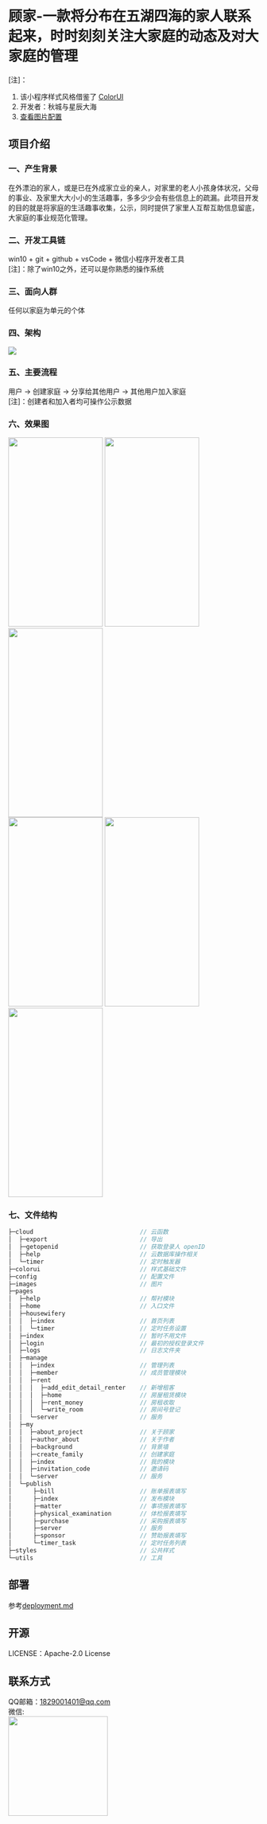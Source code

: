 # 顾家-一款将分布在五湖四海的家人联系起来，时时刻刻关注大家庭的动态及对大家庭的管理

[注]：  
1. 该小程序样式风格借鉴了 [ColorUI](https://www.color-ui.com/)
2. 开发者：秋城与星辰大海
3. [查看图片配置](https://zhuanlan.zhihu.com/p/107196957)

项目介绍
---
### 一、产生背景  
在外漂泊的家人，或是已在外成家立业的亲人，对家里的老人小孩身体状况，父母的事业、及家里大大小小的生活趣事，多多少少会有些信息上的疏漏。此项目开发的目的就是将家庭的生活趣事收集，公示，同时提供了家里人互帮互助信息留底，大家庭的事业规范化管理。  

### 二、开发工具链  
win10 + git + github + vsCode + 微信小程序开发者工具  
[注]：除了win10之外，还可以是你熟悉的操作系统  

### 三、面向人群  
任何以家庭为单元的个体  

### 四、架构  
<img src="https://7169-qiucheng-afgeg-1302850511.tcb.qcloud.la/img/md/%E6%9E%B6%E6%9E%84%E5%9B%BE1.png?sign=cbec091ed899993e3e0f441e370d7b47&t=1600490058">

### 五、主要流程
用户 -> 创建家庭 -> 分享给其他用户 -> 其他用户加入家庭  
[注]：创建者和加入者均可操作公示数据

### 六、效果图
<img height="380" width="190" src="https://7169-qiucheng-afgeg-1302850511.tcb.qcloud.la/img/md/x3.jpg?sign=56007ecae2ca6b7f4ab80d7d2fa18cdb&t=1600495715"> <img height="380" width="190" src="https://7169-qiucheng-afgeg-1302850511.tcb.qcloud.la/img/md/x2.jpg?sign=feaa78320968999a2f737e529869f9a9&t=1600495383"> <img height="380" width="190" src="https://7169-qiucheng-afgeg-1302850511.tcb.qcloud.la/img/md/x6.jpg?sign=48326ddd8c66a7a282c222148abfd26f&t=1600495417">  
<img height="380" width="190" src="https://7169-qiucheng-afgeg-1302850511.tcb.qcloud.la/img/md/x7.jpg?sign=db47d22f92a38619792d8b947aa29092&t=1600495425"> <img height="380" width="190" src="https://7169-qiucheng-afgeg-1302850511.tcb.qcloud.la/img/md/x8.jpg?sign=fcdd2fc6c86c65933f5dd3d125e09443&t=1600495433"> <img height="380" width="190" src="https://7169-qiucheng-afgeg-1302850511.tcb.qcloud.la/img/md/x11.jpg?sign=ff7a399c33459611c60fae3600e09a2d&t=1600495602">

### 七、文件结构  
```javascript
├─cloud                              // 云函数
│  ├─export                          // 导出
│  ├─getopenid                       // 获取登录人 openID
│  ├─help                            // 云数据库操作相关
│  └─timer                           // 定时触发器
├─colorui                            // 样式基础文件
├─config                             // 配置文件
├─images                             // 图片
├─pages
│  ├─help                            // 帮衬模块
│  ├─home                            // 入口文件
│  ├─housewifery
│  │  ├─index                        // 首页列表
│  │  └─timer                        // 定时任务设置
│  ├─index                           // 暂时不用文件
│  ├─login                           // 最初的授权登录文件
│  ├─logs                            // 日志文件夹
│  ├─manage
│  │  ├─index                        // 管理列表
│  │  ├─member                       // 成员管理模块
│  │  ├─rent
│  │  │  ├─add_edit_detail_renter    // 新增租客
│  │  │  ├─home                      // 房屋租赁模块
│  │  │  ├─rent_money                // 房租收取
│  │  │  └─write_room                // 房间号登记
│  │  └─server                       // 服务
│  ├─my
│  │  ├─about_project                // 关于顾家
│  │  ├─author_about                 // 关于作者
│  │  ├─background                   // 背景墙
│  │  ├─create_family                // 创建家庭
│  │  ├─index                        // 我的模块
│  │  ├─invitation_code              // 邀请码
│  │  └─server                       // 服务
│  └─publish
│      ├─bill                        // 账单报表填写
│      ├─index                       // 发布模块
│      ├─matter                      // 事项报表填写
│      ├─physical_examination        // 体检报表填写
│      ├─purchase                    // 采购报表填写
│      ├─server                      // 服务
│      ├─sponsor                     // 赞助报表填写
│      └─timer_task                  // 定时任务列表
├─styles                             // 公共样式
└─utils                              // 工具
```

部署
---
参考[deployment.md](deployment.md)

开源
---
LICENSE：Apache-2.0 License

联系方式
---
QQ邮箱：1829001401@qq.com  
微信:  
<img width=200 height=200 src="https://7169-qiucheng-afgeg-1302850511.tcb.qcloud.la/img/md/%E8%81%94%E7%B3%BB%E6%96%B9%E5%BC%8F.jpg?sign=1cfb401f9ef701cee1d9132ea1c2d9eb&t=1600502374">
